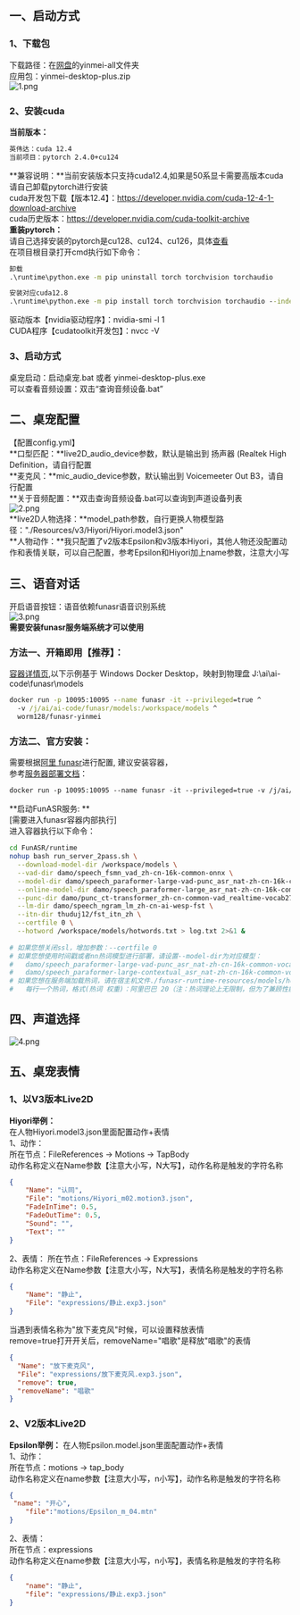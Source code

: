 ## 一、启动方式
### 1、下载包
下载路径：在[网盘](/link?id=项目下载)的yinmei-all文件夹  
应用包：yinmei-desktop-plus.zip  
![1.png](images/yinmei-desktop-plus/1.png)  

### 2、安装cuda
**当前版本：**
```cmd
英伟达：cuda 12.4
当前项目：pytorch 2.4.0+cu124
```
**兼容说明：**当前安装版本只支持cuda12.4,如果是50系显卡需要高版本cuda请自己卸载pytorch进行安装  
cuda开发包下载【版本12.4】：https://developer.nvidia.com/cuda-12-4-1-download-archive  
cuda历史版本：https://developer.nvidia.com/cuda-toolkit-archive  
**重装pytorch：**  
请自己选择安装的pytorch是cu128、cu124、cu126，具体[查看](https://pytorch.org/get-started/locally/)  
在项目根目录打开cmd执行如下命令：  
```cmd
卸载
.\runtime\python.exe -m pip uninstall torch torchvision torchaudio

安装对应cuda12.8
.\runtime\python.exe -m pip install torch torchvision torchaudio --index-url https://download.pytorch.org/whl/cu128
```

驱动版本【nvidia驱动程序】：nvidia-smi -l 1  
CUDA程序【cudatoolkit开发包】：nvcc -V  

### 3、启动方式
桌宠启动：启动桌宠.bat  或者 yinmei-desktop-plus.exe  
可以查看音频设置：双击“查询音频设备.bat”  


## 二、桌宠配置
【配置config.yml】  
**口型匹配：**live2D_audio_device参数，默认是输出到 扬声器 (Realtek High Definition，请自行配置  
**麦克风：**mic_audio_device参数，默认输出到 Voicemeeter Out B3，请自行配置  
**关于音频配置：**双击查询音频设备.bat可以查询到声道设备列表  
![2.png](images/yinmei-desktop-plus/2.png)  
**live2D人物选择：**model_path参数，自行更换人物模型路径："./Resources/v3/Hiyori/Hiyori.model3.json"  
**人物动作：**我只配置了v2版本Epsilon和v3版本Hiyori，其他人物还没配置动作和表情关联，可以自己配置，参考Epsilon和Hiyori加上name参数，注意大小写  

## 三、语音对话
开启语音按钮：语音依赖funasr语音识别系统  
![3.png](images/yinmei-desktop-plus/3.png)  
**需要安装funasr服务端系统才可以使用**  
### **方法一、开箱即用【推荐】：**  
[容器详情页](https://hub.docker.com/r/worm128/funasr-yinmei),以下示例基于 Windows Docker Desktop，映射到物理盘 J:\ai\ai-code\funasr\models
```cmd
docker run -p 10095:10095 --name funasr -it --privileged=true ^
  -v /j/ai/ai-code/funasr/models:/workspace/models ^
  worm128/funasr-yinmei
```

### **方法二、官方安装：**  
需要根据[阿里 funasr](https://github.com/alibaba-damo-academy/FunASR/)进行配置, 建议安装容器，  
参考[服务器部署文档](https://github.com/alibaba-damo-academy/FunASR/blob/main/runtime/docs/SDK_advanced_guide_online_zh.md)：
```dockerfile
docker run -p 10095:10095 --name funasr -it --privileged=true -v /j/ai/ai-code/funasr/models:/workspace/models registry.cn-hangzhou.aliyuncs.com/funasr_repo/funasr:funasr-runtime-sdk-online-cpu-0.1.12
```

**启动FunASR服务: **  
[需要进入funasr容器内部执行]  
进入容器执行以下命令：  
```bash
cd FunASR/runtime
nohup bash run_server_2pass.sh \
  --download-model-dir /workspace/models \
  --vad-dir damo/speech_fsmn_vad_zh-cn-16k-common-onnx \
  --model-dir damo/speech_paraformer-large-vad-punc_asr_nat-zh-cn-16k-common-vocab8404-onnx  \
  --online-model-dir damo/speech_paraformer-large_asr_nat-zh-cn-16k-common-vocab8404-online-onnx  \
  --punc-dir damo/punc_ct-transformer_zh-cn-common-vad_realtime-vocab272727-onnx \
  --lm-dir damo/speech_ngram_lm_zh-cn-ai-wesp-fst \
  --itn-dir thuduj12/fst_itn_zh \
  --certfile 0 \
  --hotword /workspace/models/hotwords.txt > log.txt 2>&1 &
  
# 如果您想关闭ssl，增加参数：--certfile 0
# 如果您想使用时间戳或者nn热词模型进行部署，请设置--model-dir为对应模型：
#   damo/speech_paraformer-large-vad-punc_asr_nat-zh-cn-16k-common-vocab8404-onnx（时间戳）
#   damo/speech_paraformer-large-contextual_asr_nat-zh-cn-16k-common-vocab8404-onnx（nn热词）
# 如果您想在服务端加载热词，请在宿主机文件./funasr-runtime-resources/models/hotwords.txt配置热词（docker映射地址为/workspace/models/hotwords.txt）:
#   每行一个热词，格式(热词 权重)：阿里巴巴 20（注：热词理论上无限制，但为了兼顾性能和效果，建议热词长度不超过10，个数不超过1k，权重1~100）
```

## 四、声道选择
![4.png](images/yinmei-desktop-plus/4.png)  

## 五、桌宠表情
### 1、以V3版本Live2D
**Hiyori举例：**  
在人物Hiyori.model3.json里面配置动作+表情  
1、动作：  
所在节点：FileReferences -> Motions -> TapBody  
动作名称定义在Name参数【注意大小写，N大写】，动作名称是触发的字符名称  
```json
{
    "Name": "认同",
    "File": "motions/Hiyori_m02.motion3.json",
    "FadeInTime": 0.5,
    "FadeOutTime": 0.5,
    "Sound": "",
    "Text": ""
}
```

2、表情：
所在节点：FileReferences -> Expressions  
动作名称定义在Name参数【注意大小写，N大写】，表情名称是触发的字符名称  
```json
{
    "Name": "静止",
    "File": "expressions/静止.exp3.json"
}
```

当遇到表情名称为"放下麦克风"时候，可以设置释放表情  
remove=true打开开关后，removeName="唱歌"是释放"唱歌"的表情  
```json
{
  "Name": "放下麦克风",
  "File": "expressions/放下麦克风.exp3.json",
  "remove": true,
  "removeName": "唱歌"
}
```

### 2、V2版本Live2D
**Epsilon举例：**
在人物Epsilon.model.json里面配置动作+表情  
1、动作：  
所在节点：motions -> tap_body  
动作名称定义在name参数【注意大小写，n小写】，动作名称是触发的字符名称  
```json
{
 "name": "开心",
    "file":"motions/Epsilon_m_04.mtn"
}
```

2、表情：  
所在节点：expressions  
动作名称定义在name参数【注意大小写，n小写】，表情名称是触发的字符名称  
```json
{
    "name": "静止",
    "file": "expressions/静止.exp3.json"
}
```